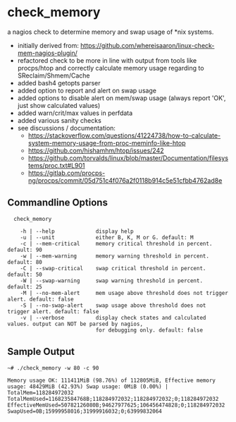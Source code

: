 # check_memory

  a nagios check to determine memory and swap usage of *nix systems.  
  
 - initially derived from: https://github.com/whereisaaron/linux-check-mem-nagios-plugin/
 - refactored check to be more in line with output from tools like procps/htop
   and correctly calculate memory usage regarding to SReclaim/Shmem/Cache
 - added bash4 getopts parser
 - added option to report and alert on swap usage
 - added options to disable alert on mem/swap usage (always report 'OK', just show calculated values)
 - added warn/crit/max values in perfdata
 - added various sanity checks
 - see discussions / documentation:
   - https://stackoverflow.com/questions/41224738/how-to-calculate-system-memory-usage-from-proc-meminfo-like-htop
   - https://github.com/hishamhm/htop/issues/242
   - https://github.com/torvalds/linux/blob/master/Documentation/filesystems/proc.txt#L901
   - https://gitlab.com/procps-ng/procps/commit/05d751c4f076a2f0118b914c5e51cfbb4762ad8e  
   
## Commandline Options
```
  check_memory

    -h | --help             display help
    -u | --unit             either B, K, M or G. default: M
    -c | --mem-critical     memory critical threshold in percent. default: 90
    -w | --mem-warning      memory warning threshold in percent. default: 80
    -C | --swap-critical    swap critical threshold in percent. default: 50
    -W | --swap-warning     swap warning threshold in percent. default: 25
    -M | --no-mem-alert     mem usage above threshold does not trigger alert. default: false
    -S | --no-swap-alert    swap usage above threshold does not trigger alert. default: false
    -v | --verbose          display check states and calculated values. output can NOT be parsed by nagios,
                            for debugging only. default: false
```

## Sample Output
```
~# ./check_memory -w 80 -c 90

Memory usage OK: 111411MiB (98.76%) of 112805MiB, Effective memory usage: 48429MiB (42.93%) Swap usage: 0MiB (0.00%) | TotalMem=118284972032 TotalMemUsed=116823584768B;118284972032;118284972032;0;118284972032 EffectiveMemUsed=50782126080B;94627977625;106456474828;0;118284972032 SwapUsed=0B;15999958016;31999916032;0;63999832064
```

